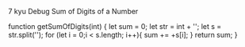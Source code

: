 7 kyu
Debug Sum of Digits of a Number

function getSumOfDigits(int) {
let sum = 0;
let str = int + '';
let s = str.split('');
for (let i = 0;i < s.length; i++){
 sum += +s[i];
 }
 return sum;
 }
